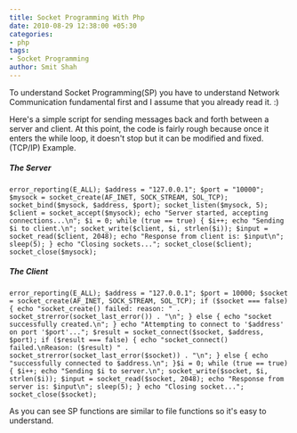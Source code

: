 ```yaml
---
title: Socket Programming With Php
date: 2010-08-29 12:38:00 +05:30
categories:
- php
tags:
- Socket Programming
author: Smit Shah
---
```


To understand Socket Programming(SP) you have to understand Network Communication fundamental first and I assume that you already read it. :)

Here's a simple script for sending messages back and forth between a server and client.  At this point, the code is fairly rough because once it enters the while loop, it doesn't stop but it can be modified and fixed.(TCP/IP) Example.

##### The Server

`error_reporting(E_ALL);
$address = "127.0.0.1";
$port = "10000";
$mysock = socket_create(AF_INET, SOCK_STREAM, SOL_TCP);
socket_bind($mysock, $address, $port);
socket_listen($mysock, 5);
$client = socket_accept($mysock);
echo "Server started, accepting connections...\n";
$i = 0;
while (true == true)
{
$i++;
echo "Sending $i to client.\n";
socket_write($client, $i, strlen($i));
$input = socket_read($client, 2048);
echo "Response from client is: $input\n";
sleep(5);
}
echo "Closing sockets...";
socket_close($client);
socket_close($mysock);`

##### The Client


`error_reporting(E_ALL);
$address = "127.0.0.1";
$port = 10000;
$socket = socket_create(AF_INET, SOCK_STREAM, SOL_TCP);
if ($socket === false) {
echo "socket_create() failed: reason: " . socket_strerror(socket_last_error()) . "\n";
} else {
echo "socket successfully created.\n";
}
echo "Attempting to connect to '$address' on port '$port'...";
$result = socket_connect($socket, $address, $port);
if ($result === false) {
echo "socket_connect() failed.\nReason: ($result) " . socket_strerror(socket_last_error($socket)) . "\n";
} else {
echo "successfully connected to $address.\n";
}$i = 0;
while (true == true)
{
$i++;
echo "Sending $i to server.\n";
socket_write($socket, $i, strlen($i));
$input = socket_read($socket, 2048);
echo "Response from server is: $input\n";
sleep(5);
}
echo "Closing socket...";
socket_close($socket);`

As you can see SP functions are similar to file functions so it's easy to understand.